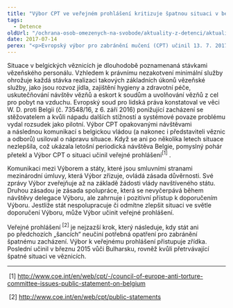 ```yaml
---
title: "Výbor CPT ve veřejném prohlášení kritizuje špatnou situaci v belgických věznicích"
tags:
  - Detence
oldUrl: "/ochrana-osob-omezenych-na-svobode/aktuality-z-detenci/aktuality-z-detenci-2017/vybor-cpt-ve-verejnem-prohlaseni-kritizuje-spatnou-situaci-v-belgickych-veznicich/"
date: 2017-07-14
perex: "<p>Evropský výbor pro zabránění mučení (CPT) učinil 13. 7. 2017 veřejné prohlášení vůči Belgii o selhání tamních úřadů zajistit minimální úroveň služby, která by garantovala práva vězňů v průběhu stávky vězeňského personálu.</p>"
---
```


<!-- imported from the old website -->

<p>Situace v belgických věznicích je dlouhodobě poznamenaná stávkami vězeňského personálu. Vzhledem k právnímu nezakotvení minimální služby ohrožuje každá stávka realizaci takových základních úkonů vězeňské služby, jako jsou rozvoz jídla, zajištění hygieny a zdravotní péče, uskutečňování návštěv vězňů a eskort k soudům a uvolňování vězňů z cel pro pobyt na vzduchu. Evropský soud pro lidská práva konstatoval ve věci W. D. proti Belgii (č. 73548/16, z 6. září 2016) ponižující zacházení se stěžovatelem a kvůli nápadu dalších stížností a systémové povaze problému vydal rozsudek jako pilotní. Výbor CPT opakovanými návštěvami a následnou komunikací s belgickou vládou (a nakonec i představiteli věznic a odborů) usiloval o nápravu situace. Když se ani po několika letech situace nezlepšila, což ukázala letošní periodická návštěva Belgie, pomyslný pohár přetekl a Výbor CPT o situaci učinil veřejné prohlášení<sup>[1]</sup> .  </p><p>Komunikaci mezi Výborem a státy, které jsou smluvními stranami mezinárodní úmluvy, která Výbor zřizuje, ovládá zásada důvěrnosti. Své zprávy Výbor zveřejňuje až na základě žádosti vlády navštíveného státu. Druhou zásadou je zásada spolupráce, která se nevyčerpává během návštěvy delegace Výboru, ale zahrnuje i pozitivní přístup k doporučením Výboru. Jestliže stát nespolupracuje či odmítne zlepšit situaci ve světle doporučení Výboru, může Výbor učinit veřejné prohlášení.</p><p> Veřejné prohlášení <sup>[2]</sup> je nejzazší krok, který následuje, kdy stát ani po předchozích „šancích“ neučiní potřebná opatření pro zabránění špatnému zacházení. Výbor k veřejnému prohlášení přistupuje zřídka. Poslední učinil v březnu 2015 vůči Bulharsku, rovněž kvůli přetrvávající špatné situaci ve věznicích. </p> <hr /> <a name="_msocom_1"></a> <p> [1] <a title="Otevření do nového okna" href="http://www.coe.int/en/web/cpt/-/council-of-europe-anti-torture-committee-issues-public-statement-on-belgium" target="_blank">http://www.coe.int/en/web/cpt/-/council-of-europe-anti-torture-committee-issues-public-statement-on-belgium</a> </p> <a name="_msocom_2"></a> <p> [2] <a title="Otevření do nového okna" href="http://www.coe.int/en/web/cpt/public-statements" target="_blank">http://www.coe.int/en/web/cpt/public-statements</a>  </p>
